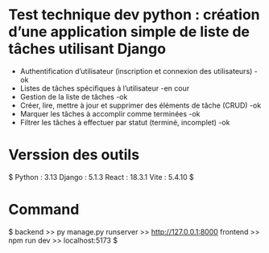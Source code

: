 # Test technique dev python : création d’une application simple de liste de tâches utilisant Django 


- Authentification d’utilisateur (inscription et connexion des utilisateurs) -ok
- Listes de tâches spécifiques à l’utilisateur                               -en cour
- Gestion de la liste de tâches                                              -ok
- Créer, lire, mettre à jour et supprimer des éléments de tâche (CRUD)       -ok
- Marquer les tâches à accomplir comme terminées                             -ok
- Filtrer les tâches à effectuer par statut (terminé, incomplet)             -ok

# Verssion des outils 
$
Python : 3.13
Django : 5.1.3
React : 18.3.1
Vite : 5.4.10
$


# Command
$
backend >> py manage.py runserver >> http://127.0.0.1:8000
frontend >> npm run dev >> localhost:5173
$